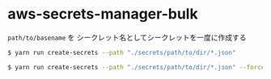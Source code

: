 # aws-secrets-manager-bulk

`path/to/basename` を シークレット名としてシークレットを一度に作成する


```sh
$ yarn run create-secrets --path "./secrets/path/to/dir/*.json"
```

```sh
$ yarn run create-secrets --path "./secrets/path/to/dir/*.json" --force
```

